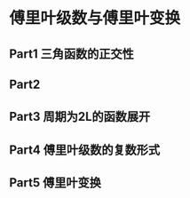 # 傅里叶级数与傅里叶变换

## Part1 三角函数的正交性





## Part2



## Part3 周期为2L的函数展开





## Part4 傅里叶级数的复数形式





## Part5 傅里叶变换



